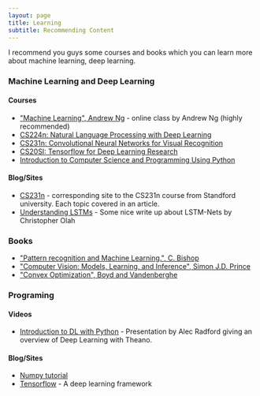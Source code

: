 ```yaml
---
layout: page
title: Learning
subtitle: Recommending Content
---
```


I recommend you guys some courses and books which you can learn more about machine learning, deep learning.

### Machine Learning and Deep Learning

#### Courses
- ["Machine Learning", Andrew Ng](https://www.coursera.org/learn/machine-learning) - online class by Andrew Ng (highly recommended)
- [CS224n: Natural Language Processing with Deep Learning](http://web.stanford.edu/class/cs224n/)
- [CS231n: Convolutional Neural Networks for Visual Recognition](http://cs231n.stanford.edu/)
- [CS20SI: Tensorflow for Deep Learning Research](http://web.stanford.edu/class/cs20si/syllabus.html)
- [Introduction to Computer Science and Programming Using Python](https://www.edx.org/course/introduction-computer-science-mitx-6-00-1x-10)

#### Blog/Sites
- [CS231n](https://cs231n.github.io/) - corresponding site to the CS231n course from Standford university. Each topic covered in an article.
- [Understanding LSTMs](https://colah.github.io/posts/2015-08-Understanding-LSTMs/) - Some nice write up about LSTM-Nets by Christopher Olah

### Books
- ["Pattern recognition and Machine Learning.", C. Bishop](http://users.isr.ist.utl.pt/~wurmd/Livros/school/Bishop%20-%20Pattern%20Recognition%20And%20Machine%20Learning%20-%20Springer%20%202006.pdf)
- ["Computer Vision: Models, Learning, and Inference", Simon J.D. Prince](http://www.computervisionmodels.com/)
- ["Convex Optimization", Boyd and Vandenberghe](https://stanford.edu/~boyd/cvxbook/)

### Programing

#### Videos
- [Introduction to DL with Python](https://www.youtube.com/watch?v=S75EdAcXHKk) - Presentation by Alec Radford giving an overview of Deep Learning with Theano.

#### Blog/Sites
- [Numpy tutorial](http://cs231n.github.io/python-numpy-tutorial/)
- [Tensorflow](https://www.tensorflow.org) - A deep learning framework